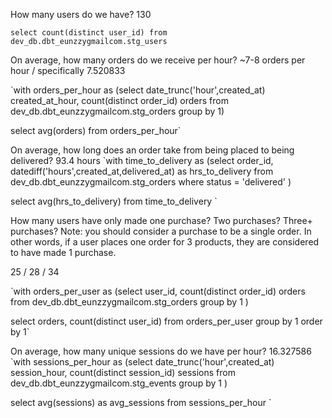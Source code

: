 How many users do we have? 130 

`select count(distinct user_id) from dev_db.dbt_eunzzygmailcom.stg_users`

On average, how many orders do we receive per hour?
~7-8 orders per hour / specifically 7.520833

`with orders_per_hour as 
(select 
date_trunc('hour',created_at) created_at_hour,
count(distinct order_id) orders 
from dev_db.dbt_eunzzygmailcom.stg_orders
group by 1)

select
avg(orders)
from orders_per_hour`

On average, how long does an order take from being placed to being delivered? 93.4 hours
`with time_to_delivery as 
(select 
order_id,
datediff('hours',created_at,delivered_at) as hrs_to_delivery
from dev_db.dbt_eunzzygmailcom.stg_orders
where status = 'delivered'
)

select
avg(hrs_to_delivery)
from time_to_delivery `

How many users have only made one purchase? Two purchases? Three+ purchases? 
Note: you should consider a purchase to be a single order. In other words, if a user places one order for 3 products, they are considered to have made 1 purchase.

25 / 28 / 34

`with orders_per_user as
(select 
user_id,
count(distinct order_id) orders 
from dev_db.dbt_eunzzygmailcom.stg_orders
group by 1
)

select
orders,
count(distinct user_id)
from orders_per_user
group by 1 
order by 1`

On average, how many unique sessions do we have per hour? 16.327586
`with sessions_per_hour as
(select 
date_trunc('hour',created_at) session_hour,
count(distinct session_id) sessions
from dev_db.dbt_eunzzygmailcom.stg_events
group by 1
)

select
avg(sessions) as avg_sessions
from sessions_per_hour `
